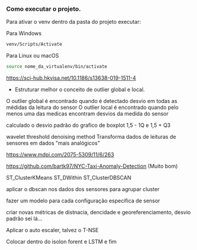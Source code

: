 ### Como executar o projeto.

Para ativar o venv dentro da pasta do projeto executar:

Para Windows
~~~sh
venv/Scripts/Activate
~~~

Para Linux ou macOS
~~~sh
source nome_da_virtualenv/bin/activate
~~~

https://sci-hub.hkvisa.net/10.1186/s13638-019-1511-4

- Estruturar melhor o conceito de outlier global e local.

O outlier global é encontrado quando é detectado desvio em todas as médidas da leitura do sensor
O outlier local é encontrado quando pelo menos uma das medicas encontram desvios da medida do sensor

calculado o desvio padrão do grafico de boxplot 1,5 - 1Q e 1,5 + Q3

wavelet threshold denoising method Transforma dados de leituras de sensores em dados "mais analógicos"

https://www.mdpi.com/2075-5309/11/6/263

https://github.com/bartk97/NYC-Taxi-Anomaly-Detection (Muito bom)

ST_ClusterKMeans
ST_DWithin
ST_ClusterDBSCAN

aplicar o dbscan nos dados dos sensores para agrupar cluster 

fazer um modelo para cada configuração especifica de sensor

criar novas métricas de distnacia, dencidade e georeferenciamento, desvio padrão sei lá...

Aplicar o auto escaler, talvez o T-NSE

Colocar dentro do isolon forent e LSTM e fim